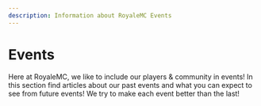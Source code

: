 ```yaml
---
description: Information about RoyaleMC Events
---
```


# Events

Here at RoyaleMC, we like to include our players & community in events! In this section find articles about our past events and what you can expect to see from future events! We try to make each event better than the last!

